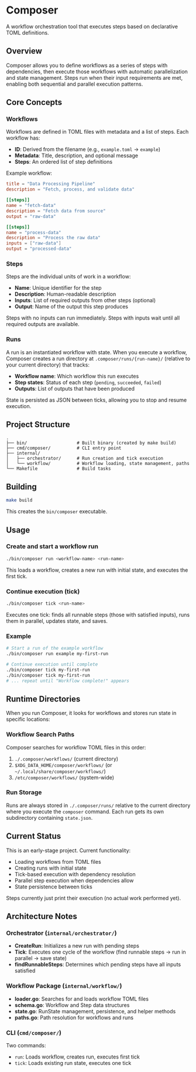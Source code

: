 # Composer

A workflow orchestration tool that executes steps based on declarative TOML definitions.

## Overview

Composer allows you to define workflows as a series of steps with dependencies, then execute those workflows with automatic parallelization and state management. Steps run when their input requirements are met, enabling both sequential and parallel execution patterns.

## Core Concepts

### Workflows
Workflows are defined in TOML files with metadata and a list of steps. Each workflow has:
- **ID**: Derived from the filename (e.g., `example.toml` → `example`)
- **Metadata**: Title, description, and optional message
- **Steps**: An ordered list of step definitions

Example workflow:
```toml
title = "Data Processing Pipeline"
description = "Fetch, process, and validate data"

[[steps]]
name = "fetch-data"
description = "Fetch data from source"
output = "raw-data"

[[steps]]
name = "process-data"
description = "Process the raw data"
inputs = ["raw-data"]
output = "processed-data"
```

### Steps
Steps are the individual units of work in a workflow:
- **Name**: Unique identifier for the step
- **Description**: Human-readable description
- **Inputs**: List of required outputs from other steps (optional)
- **Output**: Name of the output this step produces

Steps with no inputs can run immediately. Steps with inputs wait until all required outputs are available.

### Runs
A run is an instantiated workflow with state. When you execute a workflow, Composer creates a run directory at `.composer/runs/{run-name}/` (relative to your current directory) that tracks:
- **Workflow name**: Which workflow this run executes
- **Step states**: Status of each step (`pending`, `succeeded`, `failed`)
- **Outputs**: List of outputs that have been produced

State is persisted as JSON between ticks, allowing you to stop and resume execution.

## Project Structure

```
.
├── bin/                   # Built binary (created by make build)
├── cmd/composer/          # CLI entry point
├── internal/
│   ├── orchestrator/      # Run creation and tick execution
│   └── workflow/          # Workflow loading, state management, paths
└── Makefile               # Build tasks
```

## Building

```bash
make build
```

This creates the `bin/composer` executable.

## Usage

### Create and start a workflow run
```bash
./bin/composer run <workflow-name> <run-name>
```

This loads a workflow, creates a new run with initial state, and executes the first tick.

### Continue execution (tick)
```bash
./bin/composer tick <run-name>
```

Executes one tick: finds all runnable steps (those with satisfied inputs), runs them in parallel, updates state, and saves.

### Example
```bash
# Start a run of the example workflow
./bin/composer run example my-first-run

# Continue execution until complete
./bin/composer tick my-first-run
./bin/composer tick my-first-run
# ... repeat until "Workflow complete!" appears
```

## Runtime Directories

When you run Composer, it looks for workflows and stores run state in specific locations:

### Workflow Search Paths
Composer searches for workflow TOML files in this order:
1. `./.composer/workflows/` (current directory)
2. `$XDG_DATA_HOME/composer/workflows/` (or `~/.local/share/composer/workflows/`)
3. `/etc/composer/workflows/` (system-wide)

### Run Storage
Runs are always stored in `./.composer/runs/` relative to the current directory where you execute the `composer` command. Each run gets its own subdirectory containing `state.json`.

## Current Status

This is an early-stage project. Current functionality:
- Loading workflows from TOML files
- Creating runs with initial state
- Tick-based execution with dependency resolution
- Parallel step execution when dependencies allow
- State persistence between ticks

Steps currently just print their execution (no actual work performed yet).

## Architecture Notes

### Orchestrator (`internal/orchestrator/`)
- **CreateRun**: Initializes a new run with pending steps
- **Tick**: Executes one cycle of the workflow (find runnable steps → run in parallel → save state)
- **findRunnableSteps**: Determines which pending steps have all inputs satisfied

### Workflow Package (`internal/workflow/`)
- **loader.go**: Searches for and loads workflow TOML files
- **schema.go**: Workflow and Step data structures
- **state.go**: RunState management, persistence, and helper methods
- **paths.go**: Path resolution for workflows and runs

### CLI (`cmd/composer/`)
Two commands:
- `run`: Loads workflow, creates run, executes first tick
- `tick`: Loads existing run state, executes one tick

